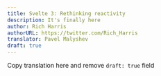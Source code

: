 ```yaml
---
title: Svelte 3: Rethinking reactivity
description: It's finally here
author: Rich Harris
authorURL: https://twitter.com/Rich_Harris
translator: Pavel Malyshev
draft: true
---
```


Copy translation here and remove `draft: true` field